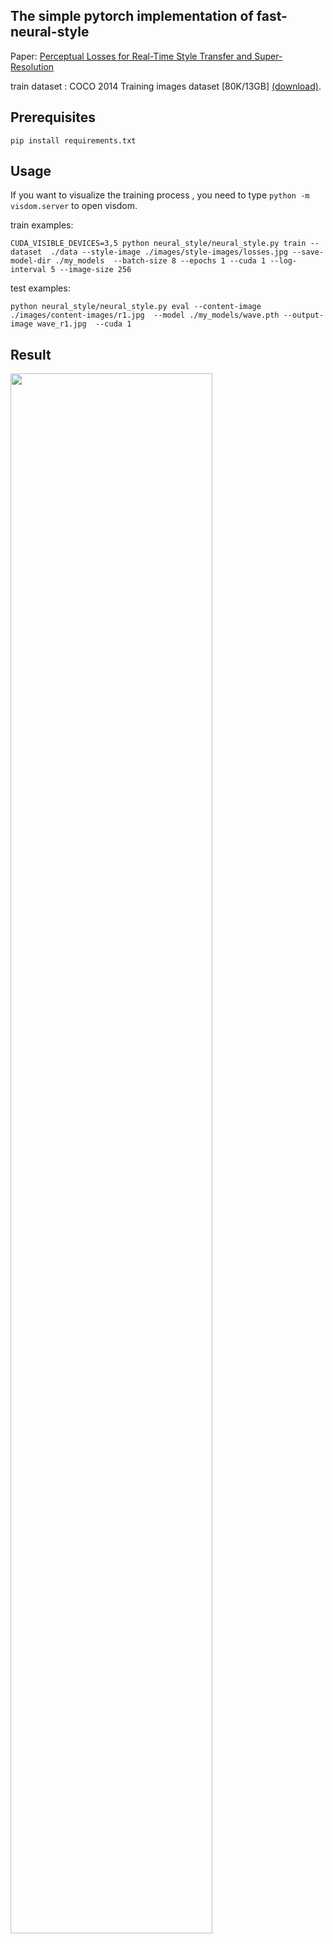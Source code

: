 ##  The simple pytorch implementation of  fast-neural-style

Paper:  [Perceptual Losses for Real-Time Style Transfer and Super-Resolution](https://arxiv.org/abs/1603.08155) 

train dataset : COCO 2014 Training images dataset [80K/13GB] [(download)](http://mscoco.org/dataset/#download).



## Prerequisites

```
pip install requirements.txt
```



## Usage

 If you want to visualize the training process , you need to type `python -m visdom.server` to open visdom.

train examples:

```
CUDA_VISIBLE_DEVICES=3,5 python neural_style/neural_style.py train --dataset  ./data --style-image ./images/style-images/losses.jpg --save-model-dir ./my_models  --batch-size 8 --epochs 1 --cuda 1 --log-interval 5 --image-size 256
```

test examples:

```
python neural_style/neural_style.py eval --content-image ./images/content-images/r1.jpg  --model ./my_models/wave.pth --output-image wave_r1.jpg  --cuda 1  
```



## Result

<img src="http://a2.qpic.cn/psb?/V12kySKV4IhBFe/V8Y*rluA3lrVHUbeb9GMTT9Km9vBZa7Uv95.oebJXsM!/b/dEkBAAAAAAAA&ek=1&kp=1&pt=0&bo=OAQ4BAAAAAARNwA!&tl=3&vuin=1577159875&tm=1557223200&sce=60-2-2&rf=viewer_4" width="80%" height="80%">
